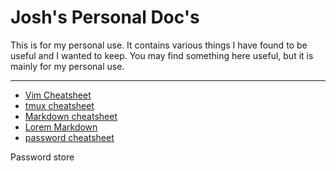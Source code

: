 # Josh's Personal Doc's

This is for my personal use. It contains various things I have found to be useful and I wanted to keep. You may find something here useful, but it is mainly for my personal use.
***

* [Vim Cheatsheet](cheatsheet/vim-cheatsheet.md)
* [tmux cheatsheet](cheatsheet/tmux-cheatsheet.md)
* [Markdown cheatsheet](cheatsheet/markdown-cheatsheet.md)
* [Lorem Markdown](cheatsheet/lorem-markdown.md)
* [password cheatsheet](cheatsheet/password-cheatsheet.md)

Password store

```f

```
